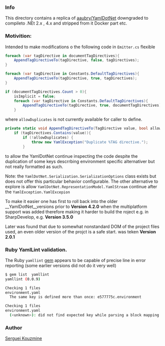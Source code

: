 ### Info

This directory contains a replica of
[aaubry/YamlDotNet](https://github.com/aaubry/YamlDotNet)
downgraded to compileto .NEt 2.x , 4.x
and stripped from it Docker part etc.
### Motivition:

Intended to make modifications o the following code in `Emitter.cs` flexible
```csharp
foreach (var tagDirective in documentTagDirectives){
    AppendTagDirectiveTo(tagDirective, false, tagDirectives);
}

foreach (var tagDirective in Constants.DefaultTagDirectives){
    AppendTagDirectiveTo(tagDirective, true, tagDirectives);
}

if (documentTagDirectives.Count > 0){
    isImplicit = false;
    foreach (var tagDirective in Constants.DefaultTagDirectives){
        AppendTagDirectiveTo(tagDirective, true, documentTagDirectives);
    }
```
where `allowDuplicates` is not currently available for caller to define.
```csharp
private static void AppendTagDirectiveTo(TagDirective value, bool allowDuplicates, TagDirectiveCollection tagDirectives){
    if (tagDirectives.Contains(value)){
        if (!allowDuplicates) {
            throw new YamlException("Duplicate %TAG directive.");
        }
```
to allow the YamlDotNet continue inspecting the code despite the duplication of some keys descrrbing environment specific alternativer but not really formatted as such.

Note: the `YamlDotNet.Serialization.SerializationOptions` class exists but does not offer this  particular behavior configurable.
The other alternative to explore is allow `YamlDotNet.RepresentationModel.YamlStream` continue after the `YamlException.YamlExcepion`

To make it easier one has first to roll back into the older __YamlDotNet__versions prior to __Version 4.2.0__ when the multiplatform support was added therefore making it harder to build the roject e.g. in SharpDevelop,
e.g. __Version 3.5.0__

Later was found that due to somewhat nonstandard DOM of the project files used, an even older version of the  projct is a safe start.
was teken __Version 2.0.1__


### Ruby YamlLint validation.

The Ruby `yamllint` [gem](https://github.com/shortdudey123/yamllint)  appears
to be capable of precise line in error reporting (some earlier versions did not do it very well)

```sh
$ gem list  yamllint
yamllint (0.0.9)
```

```sh
Checking 1 files
environment.yaml
  The same key is defined more than once: e577775c.environment
```
```sh
Checking 1 files
environment.yaml
  (<unknown>): did not find expected key while parsing a block mapping at line 12 column 3
```


### Author
[Serguei Kouzmine](kouzmine_serguei@yahoo.com)